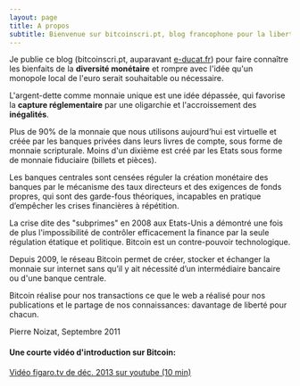 ```yaml
---
layout: page
title: A propos
subtitle: Bienvenue sur bitcoinscri.pt, blog francophone pour la liberté monétaire.
---
```


Je publie ce blog (bitcoinscri.pt, auparavant [e-ducat.fr](http://e-ducat.fr)) pour faire connaître les bienfaits de la **diversité monétaire** et rompre avec l'idée qu'un monopole local de l'euro serait souhaitable ou nécessaire.

L'argent-dette comme monnaie unique est une idée dépassée, qui favorise la **capture réglementaire** par une oligarchie et l'accroissement des **inégalités**.

Plus de 90% de la monnaie que nous utilisons aujourd’hui est virtuelle et créée par les banques privées dans leurs livres de compte, sous forme de monnaie scripturale. Moins d'un dixième est créé par les Etats sous forme de monnaie fiduciaire (billets et pièces).

Les banques centrales sont censées réguler la création monétaire des banques par le mécanisme des taux directeurs et des exigences de fonds propres, qui sont des garde-fous théoriques, incapables en pratique d’empêcher les crises financières à répétition.

La crise dite des "subprimes" en 2008 aux Etats-Unis a démontré une fois de plus l'impossibilité de contrôler efficacement la finance par la seule régulation étatique et politique.
Bitcoin est un contre-pouvoir technologique.

Depuis 2009, le réseau Bitcoin permet de créer, stocker et échanger la monnaie sur internet sans qu’il y ait nécessité d’un intermédiaire bancaire ou d'une banque centrale.

Bitcoin réalise pour nos transactions ce que le web a réalisé pour nos publications et le partage de nos connaissances: davantage de liberté pour chacun.

Pierre Noizat, Septembre 2011

#### Une courte vidéo d'introduction sur Bitcoin:

[Vidéo figaro.tv de déc. 2013 sur youtube (10 min)](https://www.youtube.com/watch?v=18S_1n5u92g)
